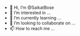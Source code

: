 - 👋 Hi, I’m @SaikatBose
- 👀 I’m interested in ...
- 🌱 I’m currently learning ...
- 💞️ I’m looking to collaborate on ...
- 📫 How to reach me ...

<!---
SaikatBose/SaikatBose is a ✨ special ✨ repository because its `README.md` (this file) appears on your GitHub profile.
You can click the Preview link to take a look at your changes.
--->

